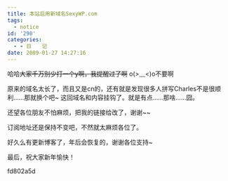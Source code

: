 ```yaml
---
title: 本站启用新域名SexyWP.com
tags:
  - notice
id: '290'
categories:
  - - 日　　记
date: 2009-01-27 14:27:16
---
```


哈哈~~大家千万别少打一个y啊，我提醒过了啊~~ o(>﹏<)o不要啊

原来的域名太长了，而且又是cn的，还有就是发现很多人拼写Charles不是很顺利……那就换个吧~ 这回域名和内容挂钩了。就是有点……那啥……囧。

还望各位朋友不怕麻烦，把我的链接给改了，谢谢~~

订阅地址还是保持不变吧，不然就太麻烦各位了。

好久么有更新博客了，年后会恢复的，谢谢各位支持~

最后，祝大家新年愉快！

fd802a5d